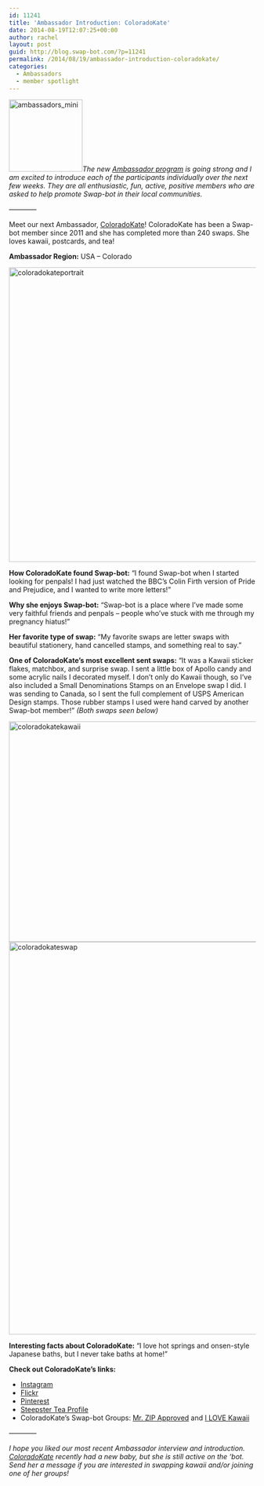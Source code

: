 ```yaml
---
id: 11241
title: 'Ambassador Introduction: ColoradoKate'
date: 2014-08-19T12:07:25+00:00
author: rachel
layout: post
guid: http://blog.swap-bot.com/?p=11241
permalink: /2014/08/19/ambassador-introduction-coloradokate/
categories:
  - Ambassadors
  - member spotlight
---
```

[<img src="http://blog.swap-bot.com/wp-content/uploads/2014/07/ambassadors_mini.jpg" alt="ambassadors_mini" width="150" height="147" class="alignright size-full wp-image-11173" />](http://blog.swap-bot.com/wp-content/uploads/2014/07/ambassadors_mini.jpg)_The new [Ambassador program](http://blog.swap-bot.com/2014/06/09/introducing-our-new-swap-bot-ambassadors/) is going strong and I am excited to introduce each of the participants individually over the next few weeks. They are all enthusiastic, fun, active, positive members who are asked to help promote Swap-bot in their local communities._

&#8212;&#8212;&#8212;&#8212;

Meet our next Ambassador, [ColoradoKate](http://www.swap-bot.com/user:ColoradoKate)! ColoradoKate has been a Swap-bot member since 2011 and she has completed more than 240 swaps. She loves kawaii, postcards, and tea! 

**Ambassador Region:** USA &#8211; Colorado

<img src="http://blog.swap-bot.com/wp-content/uploads/2014/08/coloradokateportrait.png" alt="coloradokateportrait" width="600" height="600" class="alignnone size-full wp-image-11247" />

**How ColoradoKate found Swap-bot:** &#8220;I found Swap-bot when I started looking for penpals! I had just watched the BBC&#8217;s Colin Firth version of Pride and Prejudice, and I wanted to write more letters!&#8221;

**Why she enjoys Swap-bot:** &#8220;Swap-bot is a place where I&#8217;ve made some very faithful friends and penpals &#8211; people who&#8217;ve stuck with me through my pregnancy hiatus!&#8221;

**Her favorite type of swap:** &#8220;My favorite swaps are letter swaps with beautiful stationery, hand cancelled stamps, and something real to say.&#8221; 

**One of ColoradoKate&#8217;s most excellent sent swaps:** &#8220;It was a Kawaii sticker flakes, matchbox, and surprise swap. I sent a little box of Apollo candy and some acrylic nails I decorated myself. I don&#8217;t only do Kawaii though, so I&#8217;ve also included a Small Denominations Stamps on an Envelope swap I did. I was sending to Canada, so I sent the full complement of USPS American Design stamps. Those rubber stamps I used were hand carved by another Swap-bot member!&#8221; _(Both swaps seen below)_

<img src="http://blog.swap-bot.com/wp-content/uploads/2014/08/coloradokatekawaii.jpg" alt="coloradokatekawaii" width="600" height="449" class="alignnone size-full wp-image-11246" />

<img src="http://blog.swap-bot.com/wp-content/uploads/2014/08/coloradokateswap.png" alt="coloradokateswap" width="600" height="800" class="alignnone size-full wp-image-11248" />

**Interesting facts about ColoradoKate:** &#8220;I love hot springs and onsen-style Japanese baths, but I never take baths at home!&#8221; 

**Check out ColoradoKate&#8217;s links:** 

  * [Instagram](http://instagram.com/thisluciddream)
  * [Flickr](https://www.flickr.com/photos/59027799@N04/sets/)
  * [Pinterest](http://www.pinterest.com/coloradokate12/)
  * [Steepster Tea Profile](http://steepster.com/ColoradoKate)
  * ColoradoKate&#8217;s Swap-bot Groups: [Mr. ZIP Approved](http://www.swap-bot.com/group/2b72d662f717146e71885f07bc51bf88/about) and [I LOVE Kawaii](http://www.swap-bot.com/group/6924f7ac30a162f6ef3ce5b4eff77ec6/about)

&#8212;&#8212;&#8212;&#8212;

_I hope you liked our most recent Ambassador interview and introduction. [ColoradoKate](http://www.swap-bot.com/user:ColoradoKate) recently had a new baby, but she is still active on the &#8216;bot. Send her a message if you are interested in swapping kawaii and/or joining one of her groups!_